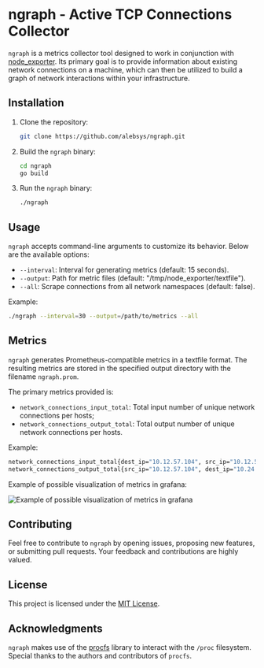 # ngraph - Active TCP Connections Collector

`ngraph` is a metrics collector tool designed to work in conjunction with [node_exporter](https://github.com/prometheus/node_exporter). Its primary goal is to provide information about existing network connections on a machine, which can then be utilized to build a graph of network interactions within your infrastructure.

## Installation

1. Clone the repository:

   ```bash
   git clone https://github.com/alebsys/ngraph.git
   ```

2. Build the `ngraph` binary:

   ```bash
   cd ngraph
   go build
   ```

3. Run the `ngraph` binary:

   ```bash
   ./ngraph
   ```

## Usage

`ngraph` accepts command-line arguments to customize its behavior. Below are the available options:

- `--interval`: Interval for generating metrics (default: 15 seconds).
- `--output`: Path for metric files (default: "/tmp/node_exporter/textfile").
- `--all`: Scrape connections from all network namespaces (default: false).

Example:

```bash
./ngraph --interval=30 --output=/path/to/metrics --all
```

## Metrics

`ngraph` generates Prometheus-compatible metrics in a textfile format. The resulting metrics are stored in the specified output directory with the filename `ngraph.prom`.

The primary metrics provided is:

- `network_connections_input_total`: Total input number of unique network connections per hosts;
- `network_connections_output_total`: Total output number of unique network connections per hosts.

Example:

```bash
network_connections_input_total{dest_ip="10.12.57.104", src_ip="10.12.57.27", peer_hostname="example.com"} 3
network_connections_output_total{src_ip="10.12.57.104", dest_ip="10.24.127.27", peer_hostname="example.com"} 2
```

Example of possible visualization of metrics in grafana:

![Example of possible visualization of metrics in grafana](https://file.notion.so/f/f/2c3f117c-ca9f-4cb1-af7b-a51fc6db39bb/ebed4d5a-550f-4a55-8fd8-26df7f27a418/Untitled.png?id=55aa7c53-db6a-4152-a992-ad60bec209ba&table=block&spaceId=2c3f117c-ca9f-4cb1-af7b-a51fc6db39bb&expirationTimestamp=1703030400000&signature=yWncq7i-U8-ITGAku_QMBpt0Us8R5EAOAT3Ggh9bmvw&downloadName=Untitled.png)

## Contributing

Feel free to contribute to `ngraph` by opening issues, proposing new features, or submitting pull requests. Your feedback and contributions are highly valued.

## License

This project is licensed under the [MIT License](LICENSE).

## Acknowledgments

`ngraph` makes use of the [procfs](https://github.com/prometheus/procfs) library to interact with the `/proc` filesystem. Special thanks to the authors and contributors of `procfs`.

